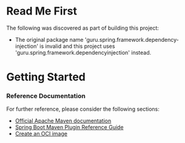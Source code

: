 # Read Me First
The following was discovered as part of building this project:

* The original package name 'guru.spring.framework.dependency-injection' is invalid and this project uses 'guru.spring.framework.dependencyinjection' instead.

# Getting Started

### Reference Documentation
For further reference, please consider the following sections:

* [Official Apache Maven documentation](https://maven.apache.org/guides/index.html)
* [Spring Boot Maven Plugin Reference Guide](https://docs.spring.io/spring-boot/docs/2.5.5/maven-plugin/reference/html/)
* [Create an OCI image](https://docs.spring.io/spring-boot/docs/2.5.5/maven-plugin/reference/html/#build-image)

